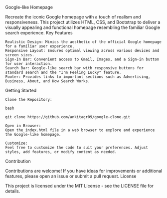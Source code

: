 Google-like Homepage

Recreate the iconic Google homepage with a touch of realism and responsiveness. This project utilizes HTML, CSS, and Bootstrap to deliver a visually appealing and functional homepage resembling the familiar Google search experience.
Key Features

    Realistic Design: Mimics the aesthetic of the official Google homepage for a familiar user experience.
    Responsive Layout: Ensures optimal viewing across various devices and screen sizes.
    Sign-In Bar: Convenient access to Gmail, Images, and a Sign-in button for user interaction.
    Search Bar: Google-like search bar with responsive buttons for standard search and the "I'm Feeling Lucky" feature.
    Footer: Provides links to important sections such as Advertising, Business, About, and How Search Works.

Getting Started

    Clone the Repository:

    bash

    git clone https://github.com/ankitagr09/google-clone.git

    Open in Browser:
    Open the index.html file in a web browser to explore and experience the Google-like homepage.

    Customize:
    Feel free to customize the code to suit your preferences. Adjust styles, add features, or modify content as needed.

Contribution

Contributions are welcome! If you have ideas for improvements or additional features, please open an issue or submit a pull request.
License

This project is licensed under the MIT License - see the LICENSE file for details.
